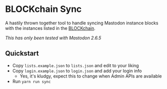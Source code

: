 BLOCKchain Sync
===============
A hastily thrown together tool to handle syncing Mastodon instance blocks with
the instances listed in the [BLOCKchain][].

_This has only been tested with Mastodon 2.6.5_

[BLOCKchain]: https://github.com/dzuk-mutant/blockchain


## Quickstart
- Copy `lists.example.json` to `lists.json` and edit to your liking
- Copy `login.example.json` to `login.json` and add your login info
  - Yes, it's kludgy, expect this to change when Admin APIs are available
- Run `yarn run sync`
